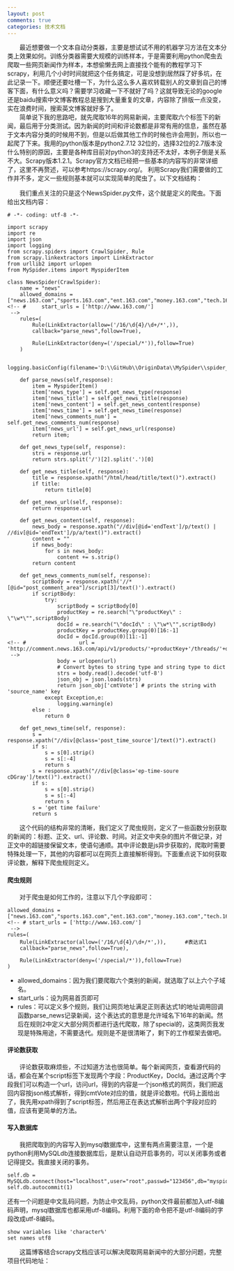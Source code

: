 ```yaml
---
layout: post
comments: true
categories: 技术文档
---
```


&emsp;&emsp;最近想要做一个文本自动分类器，主要是想试试不用的机器学习方法在文本分类上效果如何。训练分类器需要大规模的训练样本，于是需要利用python爬虫去爬取一些网页新闻作为样本，本想偷懒去网上直接找个能有的教程学习下scrapy，利用几个小时时间就把这个任务搞定，可是没想到居然踩了好多坑，在此记录一下。顺便还要吐槽一下，为什么这么多人喜欢转载别人的文章到自己的博客下面，有什么意义吗？需要学习收藏一下不就好了吗？这就导致无论的google还是baidu搜索中文博客教程总是搜到大量重复的文章，内容除了排版一点没变，实在浪费时间，搜索英文博客就好多了。   
&emsp;&emsp;简单说下我的思路吧，就先爬取16年的网易新闻，主要爬取六个标签下的新闻，最后用于分类测试。因为新闻的时间和评论数都是非常有用的信息，虽然在基于文本内容分类的时候用不到，但是以后做其他工作的时候也许会用到，所以也一起爬了下来。我用的python版本是python2.7.12 32位的，选择32位的2.7版本没什么特别的原因，主要是各种库目前对python3的支持还不太好，本例子倒是关系不大。Scrapy版本1.2.1。Scrapy官方文档已经把一些基本的内容写的非常详细了，这里不再赘述，可以参考https://scrapy.org/。 利用Scrapy我们需要做的工作并不多，定义一些规则基本就可以实现简单的爬虫了。以下文档结构：

<!-- # ![](http://ww4.sinaimg.cn/large/75e7ad61jw1fa8w0bkrjhj205807v74i.jpg)-->

&emsp;&emsp;我们重点关注的只是这个NewsSpider.py文件，这个就是定义的爬虫。下面给出文档内容：

```
# -*- coding: utf-8 -*-

import scrapy
import re
import json
import logging
from scrapy.spiders import CrawlSpider, Rule
from scrapy.linkextractors import LinkExtractor
from urllib2 import urlopen
from MySpider.items import MyspiderItem

class NewsSpider(CrawlSpider):
    name = "news"
    allowed_domains = ["news.163.com","sports.163.com","ent.163.com","money.163.com","tech.163.com","digi.163.com"]
<!-- #     start_urls = ['http://www.163.com/']
 -->
    rules=(
        Rule(LinkExtractor(allow=('/16/\d{4}/\d+/*',)),
        callback="parse_news",follow=True),

        Rule(LinkExtractor(deny=('/special/*')),follow=True)
    )

    logging.basicConfig(filename='D:\\GitHub\\OriginData\\MySpider\\spider_log.txt',level=logging.DEBUG)

    def parse_news(self,response):
        item = MyspiderItem()
        item['news_type'] = self.get_news_type(response)
        item['news_title'] = self.get_news_title(response)
        item['news_content'] = self.get_news_content(response)
        item['news_time'] = self.get_news_time(response)
        item['news_comments_num'] = self.get_news_comments_num(response)
        item['news_url'] = self.get_news_url(response)
        return item;

    def get_news_type(self, response):
        strs = response.url
        return strs.split('/')[2].split('.')[0]

    def get_news_title(self, response):
        title = response.xpath("/html/head/title/text()").extract()
        if title:
            return title[0]

    def get_news_url(self, response):
        return response.url

    def get_news_content(self, response):
        news_body = response.xpath("//div[@id='endText']/p/text() | //div[@id='endText']/p/a/text()").extract()
        content = ""
        if news_body:
            for s in news_body:
                content += s.strip()
        return content

    def get_news_comments_num(self, response):
        scriptBody = response.xpath('//*[@id="post_comment_area"]/script[3]/text()').extract()
        if scriptBody:
            try:
                scriptBody = scriptBody[0]
                productKey = re.search("\"productKey\" : \"\w*\"",scriptBody)
                docId = re.search("\"docId\" : \"\w*\"",scriptBody)
                productKey = productKey.group(0)[16:-1]
                docId = docId.group(0)[11:-1]
<!-- #                 url = 'http://comment.news.163.com/api/v1/products/'+productKey+'/threads/'+docId
 -->
                body = urlopen(url)
                # Convert bytes to string type and string type to dict
                strs = body.read().decode('utf-8')
                json_obj = json.loads(strs)
                return json_obj['cmtVote'] # prints the string with 'source_name' key
            except Exception,e:
                logging.warning(e)
        else :
            return 0

    def get_news_time(self, response):
        s = response.xpath("//div[@class='post_time_source']/text()").extract()
        if s:
            s = s[0].strip()
            s = s[:-4]
            return s
        s = response.xpath("//div[@class='ep-time-soure cDGray']/text()").extract()
        if s:
            s = s[0].strip()
            s = s[:-4]
            return s
        s = 'get time failure'
        return s

```

&emsp;&emsp;这个代码的结构非常的清晰，我们定义了爬虫规则，定义了一些函数分别获取的新闻的：标题、正文、url、评论数、时间。对正文中夹杂的图片不做记录，对正文中的超链接保留文本，使语句通顺。其中评论数是js异步获取的，爬取时需要特殊处理一下，其他的内容都可以在网页上直接解析得到。下面重点说下如何获取评论数，解释下爬虫规则定义。

#### 爬虫规则
&emsp;&emsp;对于爬虫是如何工作的，注意以下几个字段即可：

```
allowed_domains = ["news.163.com","sports.163.com","ent.163.com","money.163.com","tech.163.com","digi.163.com"]
<!-- # start_urls = ['http://www.163.com/']
 -->
rules=(
    Rule(LinkExtractor(allow=('/16/\d{4}/\d+/*',)),      #表达式1
    callback="parse_news",follow=True),

    Rule(LinkExtractor(deny=('/special/*')),follow=True)
)
```

* allowed_domains：因为我们要爬取六个类别的新闻，就选取了以上六个子域名。
* start_urls：设为网易首页即可
* rules：可以定义多个规则，我们让网页地址满足正则表达式1的地址调用回调函数parse_news记录新闻，这个表达式的意思是允许域名下16年的新闻。然后在规则2中定义大部分网页都进行迭代爬取，除了special的，这类网页我发现是特殊用途，不需要迭代。规则是不是很清晰了，剩下的工作框架去做吧。

#### 评论数获取
&emsp;&emsp;评论数获取麻烦些，不过知道方法也很简单。每个新闻网页，查看源代码的话，都会在某个script标签下发现两个字段：ProductKey，DocId。通过这两个字段我们可以构造一个url，访问url，得到的内容是一个json格式的网页，我们把返回内容按json格式解析，得到cmtVote对应的值，就是评论数啦。代码上面给出了，我先用xpath得到了script标签，然后用正在表达式解析出两个字段对应的值，应该有更简单的方法。

#### 写入数据库
&emsp;&emsp;我把爬取到的内容写入到mysql数据库中，这里有两点需要注意，一个是python利用MySQLdb连接数据库后，是默认自动开启事务的，可以关闭事务或者记得提交。我直接关闭的事务。

```
self.db = MySQLdb.connect(host="localhost",user="root",passwd="123456",db="myspider",charset='utf8')
self.db.autocommit(1)
```

还有一个问题是中文乱码问题，为防止中文乱码，python文件最前都加入utf-8编码声明，mysql数据库也都采用utf-8编码。利用下面的命令把不是utf-8编码的字段改成utf-8编码。

<!-- # ![](http://ww2.sinaimg.cn/large/75e7ad61jw1fa8vzmy2n4j20et043q3t.jpg)
 -->

```
show variables like 'character%'
set names utf8
```

&emsp;&emsp;这篇博客结合scrapy文档应该可以解决爬取网易新闻中的大部分问题，完整项目代码地址：
<!-- # https://github.com/huiya9527/MySpider
 -->
